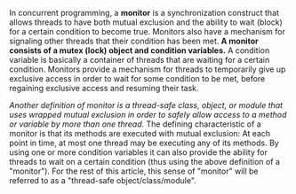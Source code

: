 In concurrent programming, a __monitor__ is a synchronization construct that allows threads to have both mutual exclusion and the ability to wait (block) for a certain condition to become true. Monitors also have a mechanism for signaling other threads that their condition has been met. __A monitor consists of a mutex (lock) object and condition variables.__ A condition variable is basically a container of threads that are waiting for a certain condition. Monitors provide a mechanism for threads to temporarily give up exclusive access in order to wait for some condition to be met, before regaining exclusive access and resuming their task.

_Another definition of monitor is a thread-safe class, object, or module that uses wrapped mutual exclusion in order to safely allow access to a method or variable by more than one thread._ The defining characteristic of a monitor is that its methods are executed with mutual exclusion: At each point in time, at most one thread may be executing any of its methods. By using one or more condition variables it can also provide the ability for threads to wait on a certain condition (thus using the above definition of a "monitor"). For the rest of this article, this sense of "monitor" will be referred to as a "thread-safe object/class/module".

